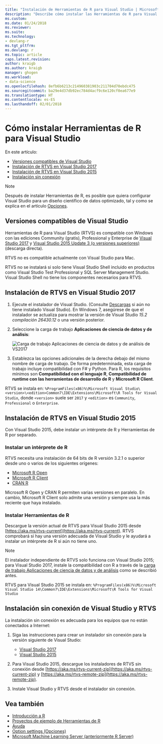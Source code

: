 ```yaml
---
title: "Instalación de Herramientas de R para Visual Studio | Microsoft Docs"
description: "Describe cómo instalar las Herramientas de R para Visual Studio en Visual Studio 2017 y Visual Studio 2015, incluidas las instalaciones sin conexión."
ms.custom: 
ms.date: 01/24/2018
ms.reviewer: 
ms.suite: 
ms.technology:
- devlang-r
ms.tgt_pltfrm: 
ms.devlang: r
ms.topic: article
caps.latest.revision: 
author: kraigb
ms.author: kraigb
manager: ghogen
ms.workload:
- data-science
ms.openlocfilehash: 8efb6b6213c214960381903c211704d70ebdc475
ms.sourcegitcommit: ba29e4d37db92ec784d4acf9c6e120cf0ea677e9
ms.translationtype: HT
ms.contentlocale: es-ES
ms.lasthandoff: 02/01/2018
---
```

# <a name="how-to-install-r-tools-for-visual-studio"></a>Cómo instalar Herramientas de R para Visual Studio

En este artículo:

- [Versiones compatibles de Visual Studio](#supported-versions-of-visual-studio)
- [Instalación de RTVS en Visual Studio 2017](#installing-rtvs-in-visual-studio-2017)
- [Instalación de RTVS en Visual Studio 2015](#installing-rtvs-in-visual-studio-2015)
- [Instalación sin conexión](#offline-installation-of-visual-studio-and-rtvs)

> [!Note]
> Después de instalar Herramientas de R, es posible que quiera configurar Visual Studio para un diseño científico de datos optimizado, tal y como se explica en el artículo [Opciones](options-for-r-tools-in-visual-studio.md).

## <a name="supported-versions-of-visual-studio"></a>Versiones compatibles de Visual Studio

Herramientas de R para Visual Studio (RTVS) es compatible con Windows con las ediciones Community (gratis), Professional y Enterprise de [Visual Studio 2017](https://www.visualstudio.com/downloads/) y [Visual Studio 2015 Update 3 (o versiones superiores)](http://go.microsoft.com/fwlink/?LinkId=691129) (descarga directa).

RTVS no es compatible actualmente con Visual Studio para Mac.

RTVS no se instalará si solo tiene Visual Studio Shell incluido en productos como Visual Studio Test Professional y SQL Server Management Studio. Visual Studio Shell no tiene los componentes necesarios para RTVS.

## <a name="installing-rtvs-in-visual-studio-2017"></a>Instalación de RTVS en Visual Studio 2017

1. Ejecute el instalador de Visual Studio. (Consulte [Descargas](https://www.visualstudio.com/downloads/) si aún no tiene instalado Visual Studio). En Windows 7, asegúrese de que el instalador se actualiza para mostrar la versión de Visual Studio *15.2 compilación 26430.12* o una versión posterior.

1. Seleccione la carga de trabajo **Aplicaciones de ciencia de datos y de análisis**:

    ![Carga de trabajo Aplicaciones de ciencia de datos y de análisis de VS2017](media/installation-data-science-workload.png)

1. Establezca las opciones adicionales de la derecha debajo del mismo nombre de carga de trabajo. De forma predeterminada, esta carga de trabajo incluye compatibilidad con F# y Python. Para R, los requisitos mínimos son **Compatibilidad con el lenguaje R**, **Compatibilidad de runtime con las herramientas de desarrollo de R** y **Microsoft R Client**.

RTVS se instala en: `%ProgramFiles(x86)%\Microsoft Visual Studio\<version>\<edition>Common7\IDE\Extensions\Microsoft\R Tools for Visual Studio`, donde `<version>` suele ser `2017` y `<edition>` es `Community`, `Professional` o `Enterprise`.

## <a name="installing-rtvs-in-visual-studio-2015"></a>Instalación de RTVS en Visual Studio 2015

Con Visual Studio 2015, debe instalar un intérprete de R y Herramientas de R por separado.

### <a name="install-an-r-interpreter"></a>Instalar un intérprete de R

RTVS necesita una instalación de 64 bits de R versión 3.2.1 o superior desde uno o varios de los siguientes orígenes:

- [Microsoft R Open](https://mran.microsoft.com/download/)
- [Microsoft R Client](/machine-learning-server/r-client/what-is-microsoft-r-client)
- [CRAN R](https://cran.r-project.org/bin/windows/base/)

Microsoft R Open y CRAN R permiten varias versiones en paralelo. En cambio, Microsoft R Client solo admite una versión y siempre usa la más reciente que haya instalado.

### <a name="install-the-r-tools"></a>Instalar Herramientas de R

Descargue la versión actual de RTVS para Visual Studio 2015 desde [https://aka.ms/rtvs-current](https://aka.ms/rtvs-current). RTVS comprobará si hay una versión adecuada de Visual Studio y le ayudará a instalar un intérprete de R si aún no tiene uno.

> [!Note]
> El instalador independiente de RTVS solo funciona con Visual Studio 2015; para Visual Studio 2017, instale la compatibilidad con R a través de la [carga de trabajo Aplicaciones de ciencia de datos y de análisis](#installing-rtvs-in-visual-studio-2017) como se describió antes.

RTVS para Visual Studio 2015 se instala en: `%ProgramFiles(x86)%\Microsoft Visual Studio 14\Common7\IDE\Extensions\Microsoft\R Tools for Visual Studio`

## <a name="offline-installation-of-visual-studio-and-rtvs"></a>Instalación sin conexión de Visual Studio y RTVS

La instalación sin conexión es adecuada para los equipos que no están conectados a Internet:

1. Siga las instrucciones para crear un instalador sin conexión para la versión siguiente de Visual Studio: 

    - [Visual Studio 2017](../install/create-an-offline-installation-of-visual-studio.md)
    - [Visual Studio 2015](https://msdn.microsoft.com/library/mt706497.aspx)

1. Para Visual Studio 2015, descargue los instaladores de RTVS sin conexión desde [https://aka.ms/rtvs-current-zip](https://aka.ms/rtvs-current-zip) y [https://aka.ms/rtvs-remote-zip](https://aka.ms/rtvs-remote-zip). 

1. Instale Visual Studio y RTVS desde el instalador sin conexión.

## <a name="see-also"></a>Vea también

- [Introducción a R](getting-started-with-r.md)
- [Proyectos de ejemplo de Herramientas de R](getting-started-samples.md)
- [Ayuda](getting-started-help.md)
- [Option settings (Opciones)](options-for-r-tools-in-visual-studio.md)
- [Microsoft Machine Learning Server (anteriormente R Server)](/machine-learning-server/)